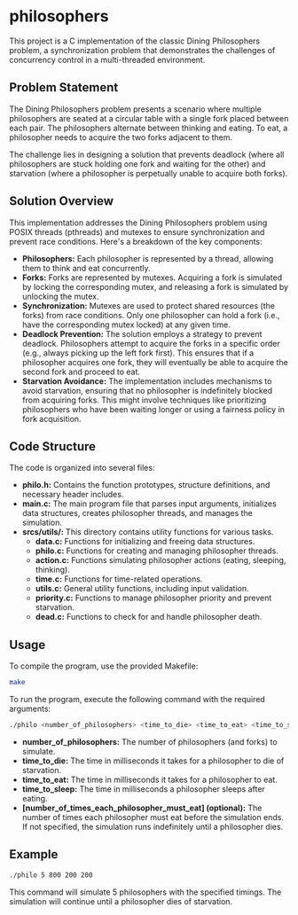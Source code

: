 # philosophers
This project is a C implementation of the classic Dining Philosophers problem, a synchronization problem that demonstrates the challenges of concurrency control in a multi-threaded environment.

## Problem Statement

The Dining Philosophers problem presents a scenario where multiple philosophers are seated at a circular table with a single fork placed between each pair. The philosophers alternate between thinking and eating. To eat, a philosopher needs to acquire the two forks adjacent to them. 

The challenge lies in designing a solution that prevents deadlock (where all philosophers are stuck holding one fork and waiting for the other) and starvation (where a philosopher is perpetually unable to acquire both forks).

## Solution Overview

This implementation addresses the Dining Philosophers problem using POSIX threads (pthreads) and mutexes to ensure synchronization and prevent race conditions. Here's a breakdown of the key components:

- **Philosophers:** Each philosopher is represented by a thread, allowing them to think and eat concurrently.
- **Forks:** Forks are represented by mutexes. Acquiring a fork is simulated by locking the corresponding mutex, and releasing a fork is simulated by unlocking the mutex.
- **Synchronization:** Mutexes are used to protect shared resources (the forks) from race conditions. Only one philosopher can hold a fork (i.e., have the corresponding mutex locked) at any given time.
- **Deadlock Prevention:**  The solution employs a strategy to prevent deadlock. Philosophers attempt to acquire the forks in a specific order (e.g., always picking up the left fork first). This ensures that if a philosopher acquires one fork, they will eventually be able to acquire the second fork and proceed to eat. 
- **Starvation Avoidance:**  The implementation includes mechanisms to avoid starvation, ensuring that no philosopher is indefinitely blocked from acquiring forks. This might involve techniques like prioritizing philosophers who have been waiting longer or using a fairness policy in fork acquisition.

## Code Structure

The code is organized into several files:

- **philo.h:** Contains the function prototypes, structure definitions, and necessary header includes.
- **main.c:** The main program file that parses input arguments, initializes data structures, creates philosopher threads, and manages the simulation.
- **srcs/utils/:** This directory contains utility functions for various tasks.
    - **data.c:** Functions for initializing and freeing data structures.
    - **philo.c:** Functions for creating and managing philosopher threads.
    - **action.c:** Functions simulating philosopher actions (eating, sleeping, thinking).
    - **time.c:** Functions for time-related operations.
    - **utils.c:**  General utility functions, including input validation.
    - **priority.c:** Functions to manage philosopher priority and prevent starvation.
    - **dead.c:** Functions to check for and handle philosopher death.

## Usage

To compile the program, use the provided Makefile:

```bash
make
```

To run the program, execute the following command with the required arguments:

```bash
./philo <number_of_philosophers> <time_to_die> <time_to_eat> <time_to_sleep> [number_of_times_each_philosopher_must_eat]
```

- **number_of_philosophers:** The number of philosophers (and forks) to simulate.
- **time_to_die:** The time in milliseconds it takes for a philosopher to die of starvation.
- **time_to_eat:** The time in milliseconds it takes for a philosopher to eat.
- **time_to_sleep:** The time in milliseconds a philosopher sleeps after eating.
- **[number_of_times_each_philosopher_must_eat] (optional):** The number of times each philosopher must eat before the simulation ends. If not specified, the simulation runs indefinitely until a philosopher dies.

## Example

```bash
./philo 5 800 200 200 
```

This command will simulate 5 philosophers with the specified timings. The simulation will continue until a philosopher dies of starvation.
